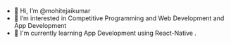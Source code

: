 - 👋 Hi, I’m @mohitejaikumar
- 👀 I’m interested in  Competitive Programming and Web Development and App Development
- 🌱 I'm currently learning App Development using React-Native .


<!---
mohitejaikumar/mohitejaikumar is a ✨ special ✨ repository because its `README.md` (this file) appears on your GitHub profile.
You can click the Preview link to take a look at your changes.
--->
